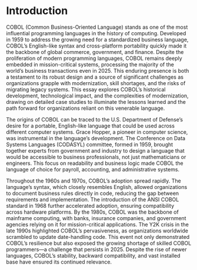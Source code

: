 # Introduction

COBOL (Common Business-Oriented Language) stands as one of the most influential programming languages in the history of computing. Developed in 1959 to address the growing need for a standardized business language, COBOL’s English-like syntax and cross-platform portability quickly made it the backbone of global commerce, government, and finance. Despite the proliferation of modern programming languages, COBOL remains deeply embedded in mission-critical systems, processing the majority of the world’s business transactions even in 2025. This enduring presence is both a testament to its robust design and a source of significant challenges as organizations grapple with modernization, skill shortages, and the risks of migrating legacy systems. This essay explores COBOL’s historical development, technological impact, and the complexities of modernization, drawing on detailed case studies to illuminate the lessons learned and the path forward for organizations reliant on this venerable language.

The origins of COBOL can be traced to the U.S. Department of Defense’s desire for a portable, English-like language that could be used across different computer systems. Grace Hopper, a pioneer in computer science, was instrumental in the language’s development. The Conference on Data Systems Languages (CODASYL) committee, formed in 1959, brought together experts from government and industry to design a language that would be accessible to business professionals, not just mathematicians or engineers. This focus on readability and business logic made COBOL the language of choice for payroll, accounting, and administrative systems.

Throughout the 1960s and 1970s, COBOL’s adoption spread rapidly. The language’s syntax, which closely resembles English, allowed organizations to document business rules directly in code, reducing the gap between requirements and implementation. The introduction of the ANSI COBOL standard in 1968 further accelerated adoption, ensuring compatibility across hardware platforms. By the 1980s, COBOL was the backbone of mainframe computing, with banks, insurance companies, and government agencies relying on it for mission-critical applications. The Y2K crisis in the late 1990s highlighted COBOL’s pervasiveness, as organizations worldwide scrambled to update date-handling code. This event not only demonstrated COBOL’s resilience but also exposed the growing shortage of skilled COBOL programmers—a challenge that persists in 2025. Despite the rise of newer languages, COBOL’s stability, backward compatibility, and vast installed base have ensured its continued relevance.
